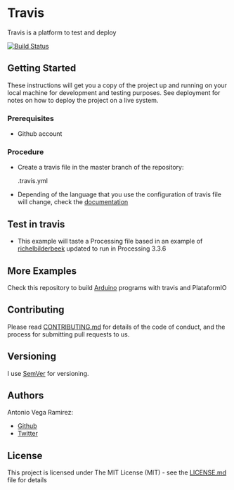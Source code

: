 # Travis

Travis is a platform to test and deploy

[![Build Status](https://travis-ci.org/totovr/Travis-Processing-library.svg?branch=master)](https://travis-ci.org/totovr/Travis-Processing-library)

## Getting Started

These instructions will get you a copy of the project up and running on your local machine for development and testing purposes. See deployment for notes on how to deploy the project on a live system.

### Prerequisites

* Github account

### Procedure

* Create a travis file in the master branch of the repository:

  .travis.yml

* Depending of the language that you use the configuration of travis file will change, check the [documentation](https://docs.travis-ci.com/user/languages/)

## Test in travis

* This example will taste a Processing file based in an example of [richelbilderbeek](https://github.com/richelbilderbeek/travis_processing) updated to run in Processing 3.3.6

## More Examples

Check this repository to build [Arduino](https://github.com/totovr/Arduino) programs with travis and PlataformIO

## Contributing

Please read [CONTRIBUTING.md](https://github.com/totovr/Processing/blob/master/CONTRIBUTING.md) for details of the code of conduct, and the process for submitting pull requests to us.

## Versioning

I use [SemVer](http://semver.org/) for versioning.

## Authors

Antonio Vega Ramirez:

* [Github](https://github.com/totovr)
* [Twitter](https://twitter.com/SpainDice)

## License

This project is licensed under The MIT License (MIT) - see the [LICENSE.md](https://github.com/totovr/Travis/blob/master/LICENSE.md) file for details
